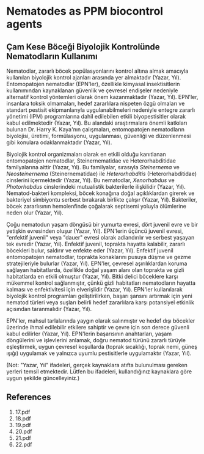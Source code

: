 # Nematodes as PPM biocontrol agents

## Çam Kese Böceği Biyolojik Kontrolünde Nematodların Kullanımı

Nematodlar, zararlı böcek popülasyonlarını kontrol altına almak amacıyla kullanılan biyolojik kontrol ajanları arasında yer almaktadır (Yazar, Yıl). Entomopatojen nematodlar (EPN'ler), özellikle kimyasal insektisitlerin kullanımından kaynaklanan güvenlik ve çevresel endişeler nedeniyle alternatif kontrol yöntemleri olarak önem kazanmaktadır (Yazar, Yıl). EPN'ler, insanlara toksik olmamaları, hedef zararlılara nispeten özgü olmaları ve standart pestisit ekipmanlarıyla uygulanabilmeleri nedeniyle entegre zararlı yönetimi (IPM) programlarına dahil edilebilen etkili biyopestisitler olarak kabul edilmektedir (Yazar, Yıl). Bu alandaki araştırmalara önemli katkıları bulunan Dr. Harry K. Kaya'nın çalışmaları, entomopatojen nematodların biyolojisi, üretimi, formülasyonu, uygulanması, güvenliği ve düzenlenmesi gibi konulara odaklanmaktadır (Yazar, Yıl).

Biyolojik kontrol organizmaları olarak en etkili olduğu kanıtlanan entomopatojen nematodlar, Steinernematidae ve Heterorhabditidae familyalarına aittir (Yazar, Yıl). Bu familyalar, sırasıyla *Steinernema* ve *Neosteinernema* (Steinernematidae) ile *Heterorhabditis* (Heterorhabditidae) cinslerini içermektedir (Yazar, Yıl). Bu nematodlar, *Xenorhabdus* ve *Photorhabdus* cinslerindeki mutualistik bakterilerle ilişkilidir (Yazar, Yıl). Nematod-bakteri kompleksi, böcek konağına doğal açıklıklardan girerek ve bakteriyel simbiyontu serbest bırakarak birlikte çalışır (Yazar, Yıl). Bakteriler, böcek zararlısının hemolenfinde çoğalarak septisemi yoluyla ölümlerine neden olur (Yazar, Yıl).

Çoğu nematodun yaşam döngüsü bir yumurta evresi, dört juvenil evre ve bir yetişkin evresinden oluşur (Yazar, Yıl). EPN'lerin üçüncü juvenil evresi, "enfektif juvenil" veya "dauer" evresi olarak adlandırılır ve serbest yaşayan tek evredir (Yazar, Yıl). Enfektif juvenil, toprakta hayatta kalabilir, zararlı böcekleri bulur, saldırır ve enfekte eder (Yazar, Yıl). Enfektif juvenil entomopatojen nematodlar, toprakta konaklarını pusuya düşme ve gezme stratejileriyle bulurlar (Yazar, Yıl). EPN'ler, çevresel aşırılıklardan koruma sağlayan habitatlarda, özellikle doğal yaşam alanı olan toprakta ve gizli habitatlarda en etkili olmuştur (Yazar, Yıl). Bitki delici böceklere karşı mükemmel kontrol sağlanmıştır, çünkü gizli habitatları nematodların hayatta kalması ve enfektivitesi için elverişlidir (Yazar, Yıl). EPN'ler kullanılarak biyolojik kontrol programları geliştirilirken, başarı şansını artırmak için yeni nematod türleri veya suşları belirli hedef zararlılara karşı potansiyel etkinlik açısından taranmalıdır (Yazar, Yıl).

EPN'ler, mahsul tarlalarında yaygın olarak salınmıştır ve hedef dışı böcekler üzerinde ihmal edilebilir etkilere sahiptir ve çevre için son derece güvenli kabul edilirler (Yazar, Yıl). EPN'lerin başarısının anahtarları, yaşam döngülerini ve işlevlerini anlamak, doğru nematod türünü zararlı türüyle eşleştirmek, uygun çevresel koşullarda (toprak sıcaklığı, toprak nemi, güneş ışığı) uygulamak ve yalnızca uyumlu pestisitlerle uygulamaktır (Yazar, Yıl).

(Not: "Yazar, Yıl" ifadeleri, gerçek kaynaklara atıfta bulunulması gereken yerleri temsil etmektedir. Lütfen bu ifadeleri, kullandığınız kaynaklara göre uygun şekilde güncelleyiniz.)


## References

1. 17.pdf
2. 18.pdf
3. 19.pdf
4. 20.pdf
5. 21.pdf
6. 22.pdf
